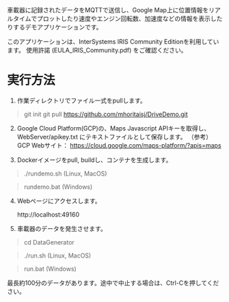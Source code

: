 車載器に記録されたデータをMQTTで送信し、Google Map上に位置情報をリアルタイムでプロットしたり速度やエンジン回転数、加速度などの情報を表示したりするデモアプリケーションです。

このアプリケーションは、InterSystems IRIS Community Editionを利用しています。
使用許諾 (EULA_IRIS_Community.pdf) をご確認ください。


# 実行方法
1. 作業ディレクトリでファイル一式をpullします。

  > git init
  > git pull https://github.com/mhoritaisj/DriveDemo.git
  
2. Google Cloud Platform(GCP)の、Maps Javascript APIキーを取得し、WebServer/apikey.txt にテキストファイルとして保存します。
    （参考）GCP Webサイト： https://cloud.google.com/maps-platform/?apis=maps 
 
3. Dockerイメージをpull, buildし、コンテナを生成します。

  > ./rundemo.sh (Linux, MacOS)
  
  > rundemo.bat  (Windows)


4. Webページにアクセスします。

   http://localhost:49160
   
5. 車載器のデータを発生させます。

  > cd DataGenerator
  
  > ./run.sh  (Linux, MacOS)
  
  > run.bat  (Windows)
  
  最長約100分のデータがあります。途中で中止する場合は、Ctrl-Cを押してください。
  
